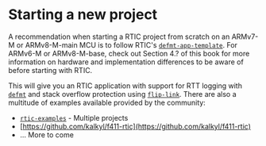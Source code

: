 # Starting a new project

A recommendation when starting a RTIC project from scratch on an ARMv7-M or ARMv8-M-main MCU is to 
follow RTIC's [`defmt-app-template`]. For ARMv6-M or ARMv8-M-base, check out Section 4.? of
this book for more information on hardware and implementation differences to be aware of before
starting with RTIC.

[`defmt-app-template`]: https://github.com/rtic-rs/defmt-app-template

This will give you an RTIC application with support for RTT logging with [`defmt`] and stack overflow
protection using [`flip-link`]. There are also a multitude of examples available provided by the community:

- [`rtic-examples`] - Multiple projects
- [https://github.com/kalkyl/f411-rtic](https://github.com/kalkyl/f411-rtic)
- ... More to come

[`defmt`]: https://github.com/knurling-rs/defmt/
[`flip-link`]: https://github.com/knurling-rs/flip-link/
[`rtic-examples`]: https://github.com/rtic-rs/rtic-examples
